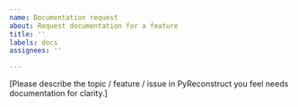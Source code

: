 ```yaml
---
name: Documentation request
about: Request documentation for a feature
title: ''
labels: docs
assignees: ''

---
```


[Please describe the topic / feature / issue in PyReconstruct you feel needs documentation for clarity.]

